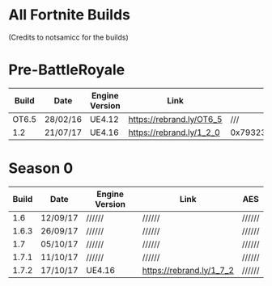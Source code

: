 # All Fortnite Builds
(Credits to notsamicc for the builds)

# Pre-BattleRoyale
| Build       | Date            | Engine Version | Link                     | AES                                                                |
| ----------- | --------------- | -------------- | ------------------------ | ------------------------------------------------------------------ |
| OT6.5       |  28/02/16       | UE4.12         | https://rebrand.ly/OT6_5 | ///                                                                |
| 1.2         |  21/07/17       | UE4.16         | https://rebrand.ly/1_2_0 | 0x79323938716A53623131354E71513341676164333044576E3251597254493843 |

# Season 0
| Build       | Date            | Engine Version | Link                     | AES                                                                |
| ----------- | --------------- | -------------- | ------------------------ | ------------------------------------------------------------------ |
| 1.6         |  12/09/17       | //////         | //////                   | //////                                                             |
| 1.6.3       |  26/09/17       | //////         | //////                   | //////                                                             |
| 1.7         |  05/10/17       | //////         | //////                   | //////                                                             |
| 1.7.1       |  11/10/17       | //////         | //////                   | //////                                                             |
| 1.7.2       |  17/10/17       | UE4.16         | https://rebrand.ly/1_7_2 | //////                                                             |